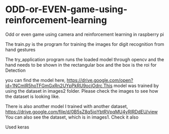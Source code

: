 # ODD-or-EVEN-game-using-reinforcement-learning
Odd or even game using camera and reinforcement learning in raspberry pi

The train.py is the program for training the images for digit recognition from hand gestures

The try_application program runs the loaded model through opencv and the hand needs to be shown in the rectangular box and the box is the roi for Detection

you can find the model here, https://drive.google.com/open?id=1NCmlR5hoTFGmGxRn2UYpPkRU9ocjOdrc,This model was trained by using the dataset in images2 folder. Please check the images to see how the dataset is looking like.

There is also another model I trained with another dataset, https://drive.google.com/file/d/0B5sZ8q5iqYbtRVpqMU4yRlRDdEU/view
You can also see the dataset, which is in images1. Check it also


Used keras
